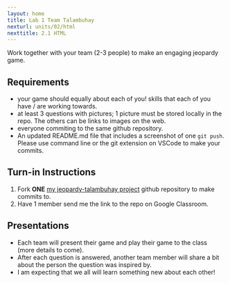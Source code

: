 ```yaml
---
layout: home
title: Lab 1 Team Talambuhay
nexturl: units/02/html
nexttitle: 2.1 HTML
---
```


Work together with your team (2-3 people) to make an engaging jeopardy game.

## Requirements

- your game should equally about each of you! skills that each of you have / are working towards.
- at least 3 questions with pictures; 1 picture must be stored locally in the repo. The others can be links to images on the web.
- everyone commiting to the same github repository.
- An updated README.md file that includes a screenshot of one `git push`. Please use command line or the git extension on VSCode to make your commits.

## Turn-in Instructions

1. Fork **ONE** [my jeopardy-talambuhay project](https://github.com/ifenghm/jeopardy-talambuhay.git)  github repository to make commits to.  
2. Have 1 member send me the link to the repo on Google Classroom.

## Presentations

- Each team will present their game and play their game to the class (more details to come).
- After each question is answered, another team member will share a bit about the person the question was inspired by.
- I am expecting that we all will learn something new about each other!

